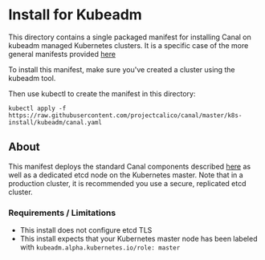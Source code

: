 # Install for Kubeadm

This directory contains a single packaged manifest for installing Canal on kubeadm managed Kubernetes clusters.  It is a specific case of the 
more general manifests provided [here](../README.md)

To install this manifest, make sure you've created a cluster using the kubeadm tool.

Then use kubectl to create the manifest in this directory:

```
kubectl apply -f https://raw.githubusercontent.com/projectcalico/canal/master/k8s-install/kubeadm/canal.yaml
```

## About

This manifest deploys the standard Canal components described [here](../README.md) as well as a dedicated etcd
node on the Kubernetes master.  Note that in a production cluster, it is recommended you use a secure, replicated etcd cluster.

### Requirements / Limitations

* This install does not configure etcd TLS
* This install expects that your Kubernetes master node has been labeled with `kubeadm.alpha.kubernetes.io/role: master`
